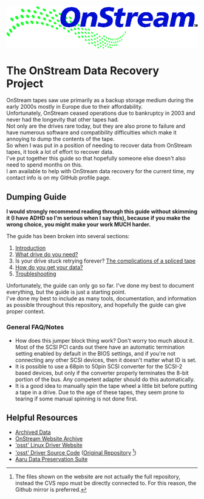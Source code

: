 ![OnStream Logo](/pictures/onstream-logo.gif)
# The OnStream Data Recovery Project  
OnStream tapes saw use primarily as a backup storage medium during the early 2000s mostly in Europe due to their affordability.  
Unfortunately, OnStream ceased operations due to bankruptcy in 2003 and never had the longevity that other tapes had.  
Not only are the drives rare today, but they are also prone to failure and have numerous software and compatibility difficulties which make it annoying to dump the contents of the tape.  
So when I was put in a position of needing to recover data from OnStream tapes, it took a lot of effort to recover data.  
I've put together this guide so that hopefully someone else doesn't also need to spend months on this.  
I am available to help with OnStream data recovery for the current time, my contact info is on my GitHub profile page.  

## Dumping Guide  
**I would strongly recommend reading through this guide without skimming it (I have ADHD so I'm serious when I say this), because if you make the wrong choice, you might make your work MUCH harder.**  

The guide has been broken into several sections:  
 1) [Introduction](/info/INTRO.MD)
 2) [What drive do you need?](/info/DRIVES.MD)
 3) Is your drive stuck retrying forever? [The complications of a spliced tape](/info/SPLICES.MD)
 4) [How do you get your data?](/info/SOFTWARE.MD)
 5) [Troubleshooting](/info/TROUBLESHOOTING.MD)

Unfortunately, the guide can only go so far. I've done my best to document everything, but the guide is just a starting point.  
I've done my best to include as many tools, documentation, and information as possible throughout this repository, and hopefully the guide can give proper context.  

### General FAQ/Notes  
 - How does this jumper block thing work? Don't worry too much about it. Most of the SCSI PCI cards out there have an automatic termination setting enabled by default in the BIOS settings, and if you're not connecting any other SCSI devices, then it doesn't matter what ID is set.  
 - It is possible to use a 68pin to 50pin SCSI converter for the SCSI-2 based devices, but only if the converter properly terminates the 8-bit portion of the bus. Any competent adapter should do this automatically.  
 - It is a good idea to manually spin the tape wheel a little bit before putting a tape in a drive. Due to the age of these tapes, they seem prone to tearing if some manual spinning is not done first.
 
 ## Helpful Resources  
 - [Archived Data](/archives/)
 - [OnStream Website Archive](https://web.archive.org/web/20030130111054/http://www.onstreamdata.com/)  
 - ['osst' Linux Driver Website](https://osst.sourceforge.net/)  
 - ['osst' Driver Source Code](https://github.com/Kneesnap/osst) ([Original Repository](https://sourceforge.net/projects/osst/) [^1])  
 - [Aaru Data Preservation Suite](https://github.com/aaru-dps/Aaru)  

[^1]: The files shown on the website are not actually the full repository, instead the CVS repo must be directly connected to.
  For this reason, the Github mirror is preferred.
